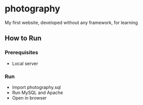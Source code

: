 # photography
My first website, developed without any framework, for learning

## How to Run

### Prerequisites
* Local server

### Run
* Import photography.sql
* Run MySQL and Apache
* Open in browser
